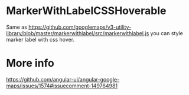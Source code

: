 # MarkerWithLabelCSSHoverable
Same as https://github.com/googlemaps/v3-utility-library/blob/master/markerwithlabel/src/markerwithlabel.js you can style
marker label with css hover.

# More info 
https://github.com/angular-ui/angular-google-maps/issues/1574#issuecomment-149764981
